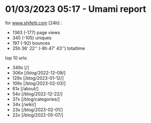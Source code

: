 # 01/03/2023 05:17 - Umami report
for www.shifeiti.com [24h] :

 - 1363 (-177) page views
 - 345 (-105) uniques
 - 197 (-92) bounces
 - 25h 36' 22'' (-8h 47' 43'') totaltime


top 10 urls:
 - 349x [/]
 - 306x [/blog/2022-12-09/]
 - 129x [/blog/2023-01-12/]
 - 109x [/blog/2023-02-03/]
 - 61x [/about/]
 - 54x [/blog/2022-12-22/]
 - 37x [/blog/categories/]
 - 34x [/wiki/]
 - 23x [/blog/2023-02-01/]
 - 22x [/blog/2022-05-07/]



